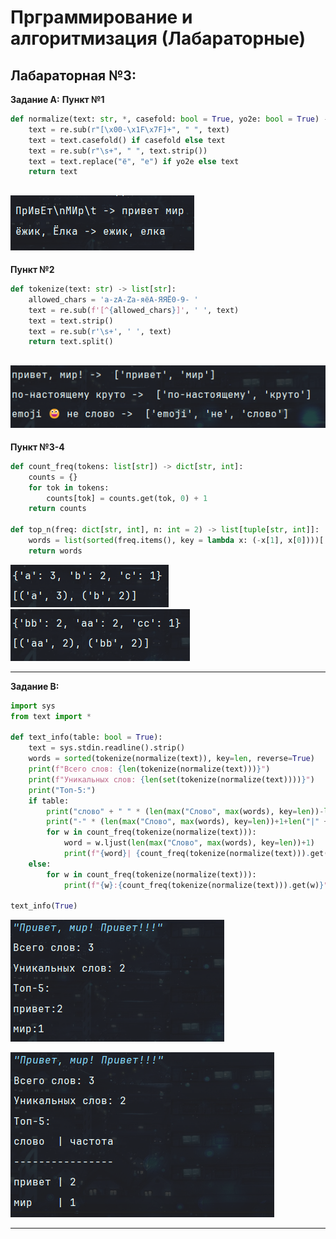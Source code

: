 <h1>Прграммирование и алгоритмизация (Лабараторные)</h1>

<h2>Лабараторная №3:</h2>

**Задание A:**
**Пункт №1**
```python
def normalize(text: str, *, casefold: bool = True, yo2e: bool = True) -> str:
    text = re.sub(r"[\x00-\x1F\x7F]+", " ", text)
    text = text.casefold() if casefold else text
    text = re.sub(r"\s+", " ", text.strip())
    text = text.replace("ё", "е") if yo2e else text
    return text
```

![exe1_1_1!](/images/lab03/exelb3_1.png)
----------------------------------------------------
**Пункт №2**
```python
def tokenize(text: str) -> list[str]:
    allowed_chars = 'a-zA-Zа-яёА-ЯЯЁ0-9- '
    text = re.sub(f'[^{allowed_chars}]', ' ', text)
    text = text.strip()
    text = re.sub(r'\s+', ' ', text)
    return text.split()
```

![exe1_1_1!](./images/lab03/exelb3_2.png)
----------------------------------------------------
**Пункт №3-4**
```python
def count_freq(tokens: list[str]) -> dict[str, int]:
    counts = {}
    for tok in tokens:
        counts[tok] = counts.get(tok, 0) + 1
    return counts

def top_n(freq: dict[str, int], n: int = 2) -> list[tuple[str, int]]:
    words = list(sorted(freq.items(), key = lambda x: (-x[1], x[0])))[:n]
    return words
```



![exe1_1_1!](./images/lab03/exelb3_3.png)
![exe1_1_1!](./images/lab03/exe3_3_1.png)

--------------------------------------------------------------------
**Задание B:**
```python
import sys
from text import *

def text_info(table: bool = True):
    text = sys.stdin.readline().strip()
    words = sorted(tokenize(normalize(text)), key=len, reverse=True)
    print(f"Всего слов: {len(tokenize(normalize(text)))}")
    print(f"Уникальных слов: {len(set(tokenize(normalize(text))))}")
    print("Топ-5:")
    if table:
        print("слово" + " " * (len(max("Слово", max(words), key=len))-len(min("Слово", max(words), key=len))+1) + "|" + " частота")
        print("-" * (len(max("Слово", max(words), key=len))+1+len("|" + " частота")))
        for w in count_freq(tokenize(normalize(text))):
            word = w.ljust(len(max("Слово", max(words), key=len))+1)
            print(f"{word}| {count_freq(tokenize(normalize(text))).get(w)}")
    else:
        for w in count_freq(tokenize(normalize(text))):
            print(f"{w}:{count_freq(tokenize(normalize(text))).get(w)}")

text_info(True)
```

![exe1_1_1!](./images/lab03/exelb3_4.png)

![exe1_1_1!](./images/lab03/exe3_4_1.png)

-------------------------------------------

